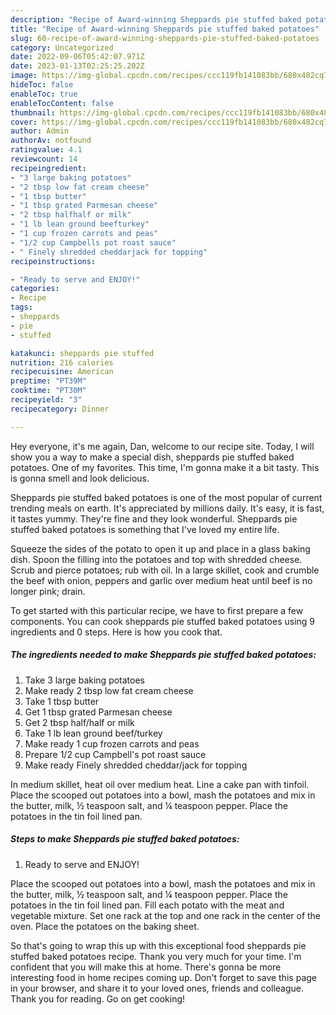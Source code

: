 ```yaml
---
description: "Recipe of Award-winning Sheppards pie stuffed baked potatoes"
title: "Recipe of Award-winning Sheppards pie stuffed baked potatoes"
slug: 60-recipe-of-award-winning-sheppards-pie-stuffed-baked-potatoes
category: Uncategorized
date: 2022-09-06T05:42:07.971Z
date: 2023-01-13T02:25:25.202Z
image: https://img-global.cpcdn.com/recipes/ccc119fb141083bb/680x482cq70/sheppards-pie-stuffed-baked-potatoes-recipe-main-photo.jpg
hideToc: false
enableToc: true
enableTocContent: false
thumbnail: https://img-global.cpcdn.com/recipes/ccc119fb141083bb/680x482cq70/sheppards-pie-stuffed-baked-potatoes-recipe-main-photo.jpg
cover: https://img-global.cpcdn.com/recipes/ccc119fb141083bb/680x482cq70/sheppards-pie-stuffed-baked-potatoes-recipe-main-photo.jpg
author: Admin
authorAv: notfound
ratingvalue: 4.1
reviewcount: 14
recipeingredient:
- "3 large baking potatoes"
- "2 tbsp low fat cream cheese"
- "1 tbsp butter"
- "1 tbsp grated Parmesan cheese"
- "2 tbsp halfhalf or milk"
- "1 lb lean ground beefturkey"
- "1 cup frozen carrots and peas"
- "1/2 cup Campbells pot roast sauce"
- " Finely shredded cheddarjack for topping"
recipeinstructions:

- "Ready to serve and ENJOY!"
categories:
- Recipe
tags:
- sheppards
- pie
- stuffed

katakunci: sheppards pie stuffed 
nutrition: 216 calories
recipecuisine: American
preptime: "PT39M"
cooktime: "PT30M"
recipeyield: "3"
recipecategory: Dinner

---
```



Hey everyone, it's me again, Dan, welcome to our recipe site. Today, I will show you a way to make a special dish, sheppards pie stuffed baked potatoes. One of my favorites. This time, I'm gonna make it a bit tasty. This is gonna smell and look delicious.

Sheppards pie stuffed baked potatoes is one of the most popular of current trending meals on earth. It's appreciated by millions daily. It's easy, it is fast, it tastes yummy. They're fine and they look wonderful. Sheppards pie stuffed baked potatoes is something that I've loved my entire life.

Squeeze the sides of the potato to open it up and place in a glass baking dish. Spoon the filling into the potatoes and top with shredded cheese. Scrub and pierce potatoes; rub with oil. In a large skillet, cook and crumble the beef with onion, peppers and garlic over medium heat until beef is no longer pink; drain.


To get started with this particular recipe, we have to first prepare a few components. You can cook sheppards pie stuffed baked potatoes using 9 ingredients and 0 steps. Here is how you cook that.

<!--inarticleads1-->

##### The ingredients needed to make Sheppards pie stuffed baked potatoes:

1. Take 3 large baking potatoes
1. Make ready 2 tbsp low fat cream cheese
1. Take 1 tbsp butter
1. Get 1 tbsp grated Parmesan cheese
1. Get 2 tbsp half/half or milk
1. Take 1 lb lean ground beef/turkey
1. Make ready 1 cup frozen carrots and peas
1. Prepare 1/2 cup Campbell&#39;s pot roast sauce
1. Make ready  Finely shredded cheddar/jack for topping


In medium skillet, heat oil over medium heat. Line a cake pan with tinfoil. Place the scooped out potatoes into a bowl, mash the potatoes and mix in the butter, milk, ½ teaspoon salt, and ¼ teaspoon pepper. Place the potatoes in the tin foil lined pan. 

<!--inarticleads2-->

##### Steps to make Sheppards pie stuffed baked potatoes:


1. Ready to serve and ENJOY!

Place the scooped out potatoes into a bowl, mash the potatoes and mix in the butter, milk, ½ teaspoon salt, and ¼ teaspoon pepper. Place the potatoes in the tin foil lined pan. Fill each potato with the meat and vegetable mixture. Set one rack at the top and one rack in the center of the oven. Place the potatoes on the baking sheet. 

So that's going to wrap this up with this exceptional food sheppards pie stuffed baked potatoes recipe. Thank you very much for your time. I'm confident that you will make this at home. There's gonna be more interesting food in home recipes coming up. Don't forget to save this page in your browser, and share it to your loved ones, friends and colleague. Thank you for reading. Go on get cooking!

